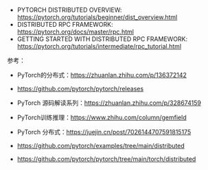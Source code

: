 



- PYTORCH DISTRIBUTED OVERVIEW: https://pytorch.org/tutorials/beginner/dist_overview.html
- DISTRIBUTED RPC FRAMEWORK: https://pytorch.org/docs/master/rpc.html
- GETTING STARTED WITH DISTRIBUTED RPC FRAMEWORK: https://pytorch.org/tutorials/intermediate/rpc_tutorial.html




参考：
- PyTorch的分布式：https://zhuanlan.zhihu.com/p/136372142
- https://github.com/pytorch/pytorch/releases
- PyTorch 源码解读系列：https://zhuanlan.zhihu.com/p/328674159
- PyTorch训练推理：https://www.zhihu.com/column/gemfield
- PyTorch 分布式：https://juejin.cn/post/7026144707591815175



- https://github.com/pytorch/examples/tree/main/distributed
- https://github.com/pytorch/pytorch/tree/main/torch/distributed


